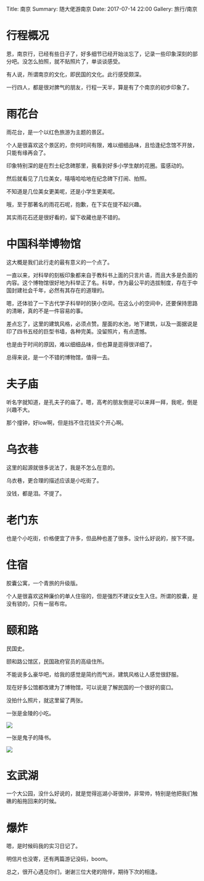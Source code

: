 Title: 南京
Summary: 随大佬游南京
Date: 2017-07-14 22:00
Gallery: 旅行/南京

# 行程概况

恩，南京行，已经有些日子了，好多细节已经开始淡忘了，记录一些印象深刻的部分吧。没怎么拍照，就不贴照片了，单谈谈感受。

有人说，所谓南京的文化，即民国的文化。此行感受颇深。

一行四人，都是很对脾气的朋友，行程一天半，算是有了个南京的初步印象了。

# 雨花台

雨花台，是一个以红色旅游为主题的景区。

个人是很喜欢这个景区的，奈何时间有限，难以细细品味，且恰逢纪念馆不开放，只能有缘再会了。

印象特别深的是在烈士纪念碑那里，我看到好多小学生献的花圈。蛮感动的。

然后就看见了几位美女，嘻嘻哈哈地在纪念碑下打闹、拍照。

不知道是几位美女更美呢，还是小学生更美呢。

哦，至于那著名的雨花石呢，抱歉，在下实在提不起兴趣。

其实雨花石还是很好看的，留下收藏也是不错的。

# 中国科举博物馆

这大概是我们此行走的最有意义的一个点了。

一直以来，对科举的刻板印象都来自于教科书上面的只言片语，而且大多是负面的内容。这个博物馆很好地为科举正了名。科举，作为最公平的选拔制度，存在于中国封建社会千年，必然有其存在的道理的。

嗯，还体验了一下古代学子科举时的狭小空间。在这么小的空间中，还要保持思路的清晰，真的不是一件容易的事。

差点忘了，这里的建筑风格，必须点赞。屋面的水池，地下建筑，以及一面据说是印了四书五经的巨型书墙，各种完美。没留照片，有点遗憾。

也是由于时间的原因，难以细细品味，但也算是逛得很详细了。

总得来说，是一个不错的博物馆，值得一去。

# 夫子庙

听名字就知道，是孔夫子的庙了。嗯，高考的朋友倒是可以来拜一拜，我呢，倒是兴趣不大。

那个撞钟，好low啊，但是挡不住花钱买个开心啊。

# 乌衣巷

这里的起源就很多说法了，我是不怎么在意的。

乌衣巷，更合理的描述应该是小吃街了。

没钱，都是泪。不提了。

# 老门东

也是个小吃街，价格便宜了许多，但品种也差了很多。没什么好说的，按下不提。

# 住宿

胶囊公寓，一个青旅的升级版。

个人是很喜欢这种廉价的单人住宿的，但是强烈不建议女生入住。所谓的胶囊，是没有锁的，只有一层布帘。

# 颐和路

民国史。

颐和路公馆区，民国政府官员的高级住所。

不能说多么豪华吧，给我的感觉是简约而气派，建筑风格让人感觉很舒服。

现在好多公馆都改建为了博物馆，可以说是了解民国的一个很好的窗口。

没拍什么照片，就这里留了两张。

一张是金陵的小吃。

![](食谱.jpg)

一张是鬼子的降书。

![](降书.jpg)

# 玄武湖

一个大公园，没什么好说的，就是觉得巡湖小哥很帅，非常帅，特别是他把我们触礁的船拖回来的时候。

# 爆炸

嗯，是时候码我的实习日记了。

明信片也没寄，还有两篇游记没码，boom。

总之，很开心遇见你们，谢谢三位大佬的陪伴，期待下次的相逢。

